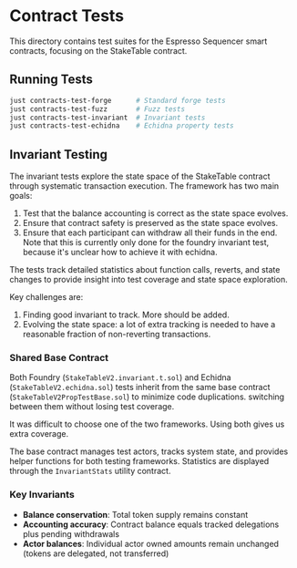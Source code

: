 # Contract Tests

This directory contains test suites for the Espresso Sequencer smart contracts, focusing on the StakeTable contract.

## Running Tests

```bash
just contracts-test-forge      # Standard forge tests
just contracts-test-fuzz       # Fuzz tests
just contracts-test-invariant  # Invariant tests
just contracts-test-echidna    # Echidna property tests
```

## Invariant Testing

The invariant tests explore the state space of the StakeTable contract through systematic transaction execution. The
framework has two main goals:

1. Test that the balance accounting is correct as the state space evolves.
2. Ensure that contract safety is preserved as the state space evolves.
3. Ensure that each participant can withdraw all their funds in the end. Note that this is currently only done for the
   foundry invariant test, because it's unclear how to achieve it with echidna.

The tests track detailed statistics about function calls, reverts, and state changes to provide insight into test
coverage and state space exploration.

Key challenges are:

1. Finding good invariant to track. More should be added.
1. Evolving the state space: a lot of extra tracking is needed to have a reasonable fraction of non-reverting
   transactions.

### Shared Base Contract

Both Foundry (`StakeTableV2.invariant.t.sol`) and Echidna (`StakeTableV2.echidna.sol`) tests inherit from the same base
contract (`StakeTableV2PropTestBase.sol`) to minimize code duplications. switching between them without losing test
coverage.

It was difficult to choose one of the two frameworks. Using both gives us extra coverage.

The base contract manages test actors, tracks system state, and provides helper functions for both testing frameworks.
Statistics are displayed through the `InvariantStats` utility contract.

### Key Invariants

- **Balance conservation**: Total token supply remains constant
- **Accounting accuracy**: Contract balance equals tracked delegations plus pending withdrawals
- **Actor balances**: Individual actor owned amounts remain unchanged (tokens are delegated, not transferred)
